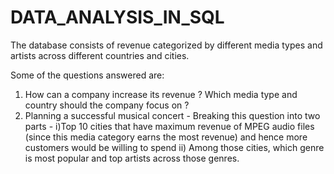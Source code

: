 # DATA_ANALYSIS_IN_SQL
The database consists of revenue categorized by different media types and artists across different countries and cities. 

Some of the questions answered are:

1) How can a company increase its revenue ? Which media type and country should the company focus on ?
2) Planning a successful musical concert - 
        Breaking this question into two parts -
        i)Top 10 cities that have maximum revenue of MPEG audio files (since this media category earns the most revenue) and hence more               customers would be willing to spend
        ii) Among those cities, which genre is most popular and top artists across those genres.
